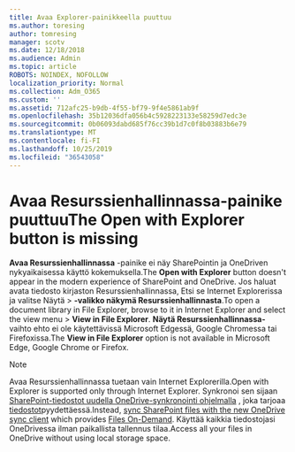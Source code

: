 ```yaml
---
title: Avaa Explorer-painikkeella puuttuu
ms.author: toresing
author: tomresing
manager: scotv
ms.date: 12/18/2018
ms.audience: Admin
ms.topic: article
ROBOTS: NOINDEX, NOFOLLOW
localization_priority: Normal
ms.collection: Adm_O365
ms.custom: ''
ms.assetid: 712afc25-b9db-4f55-bf79-9f4e5861ab9f
ms.openlocfilehash: 35b12036dfa056b4c5928223133e58259d7edc3e
ms.sourcegitcommit: 0b06093dabd685f76cc39b1d7c0f8b03883b6e79
ms.translationtype: MT
ms.contentlocale: fi-FI
ms.lasthandoff: 10/25/2019
ms.locfileid: "36543058"
---
```

# <a name="the-open-with-explorer-button-is-missing"></a><span data-ttu-id="1241b-102">Avaa Resurssienhallinnassa-painike puuttuu</span><span class="sxs-lookup"><span data-stu-id="1241b-102">The Open with Explorer button is missing</span></span>

<span data-ttu-id="1241b-103">**Avaa Resurssienhallinnassa** -painike ei näy SharePointin ja OneDriven nykyaikaisessa käyttö kokemuksella.</span><span class="sxs-lookup"><span data-stu-id="1241b-103">The **Open with Explorer** button doesn't appear in the modern experience of SharePoint and OneDrive.</span></span> <span data-ttu-id="1241b-104">Jos haluat avata tiedosto kirjaston Resurssienhallinnassa, Etsi se Internet Explorerissa ja valitse Näytä \> **-valikko näkymä Resurssienhallinnasta**.</span><span class="sxs-lookup"><span data-stu-id="1241b-104">To open a document library in File Explorer, browse to it in Internet Explorer and select the view menu \> **View in File Explorer**.</span></span> <span data-ttu-id="1241b-105">**Näytä Resurssienhallinnassa-** vaihto ehto ei ole käytettävissä Microsoft Edgessä, Google Chromessa tai Firefoxissa.</span><span class="sxs-lookup"><span data-stu-id="1241b-105">The **View in File Explorer** option is not available in Microsoft Edge, Google Chrome or Firefox.</span></span> 
  
> [!NOTE]
> <span data-ttu-id="1241b-106">Avaa Resurssienhallinnassa tuetaan vain Internet Explorerilla.</span><span class="sxs-lookup"><span data-stu-id="1241b-106">Open with Explorer is supported only through Internet Explorer.</span></span> <span data-ttu-id="1241b-107">Synkronoi sen sijaan [SharePoint-tiedostot uudella OneDrive-synkronointi ohjelmalla](https://support.office.com/article/6de9ede8-5b6e-4503-80b2-6190f3354a88.aspx) , joka tarjoaa [tiedostot](https://support.office.com/article/0e6860d3-d9f3-4971-b321-7092438fb38e.aspx)pyydettäessä.</span><span class="sxs-lookup"><span data-stu-id="1241b-107">Instead, [sync SharePoint files with the new OneDrive sync client](https://support.office.com/article/6de9ede8-5b6e-4503-80b2-6190f3354a88.aspx) which provides [Files On-Demand](https://support.office.com/article/0e6860d3-d9f3-4971-b321-7092438fb38e.aspx).</span></span> <span data-ttu-id="1241b-108">Käyttää kaikkia tiedostojasi OneDrivessa ilman paikallista tallennus tilaa.</span><span class="sxs-lookup"><span data-stu-id="1241b-108">Access all your files in OneDrive without using local storage space.</span></span> 
  

